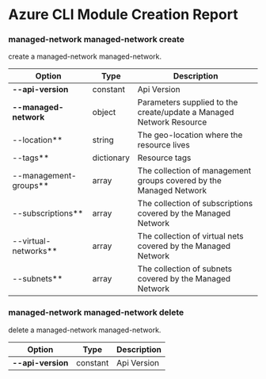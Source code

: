 # Azure CLI Module Creation Report

### managed-network managed-network create

create a managed-network managed-network.

|Option|Type|Description|
|------|----|-----------|
|**--api-version**|constant|Api Version|
|**--managed-network**|object|Parameters supplied to the create/update a Managed Network Resource|
|--location**|string|The geo-location where the resource lives|
|--tags**|dictionary|Resource tags|
|--management-groups**|array|The collection of management groups covered by the Managed Network|
|--subscriptions**|array|The collection of subscriptions covered by the Managed Network|
|--virtual-networks**|array|The collection of virtual nets covered by the Managed Network|
|--subnets**|array|The collection of  subnets covered by the Managed Network|
### managed-network managed-network delete

delete a managed-network managed-network.

|Option|Type|Description|
|------|----|-----------|
|**--api-version**|constant|Api Version|
